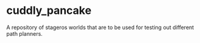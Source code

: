# cuddly_pancake
A repository of stageros worlds that are to be used for testing out different path planners.
